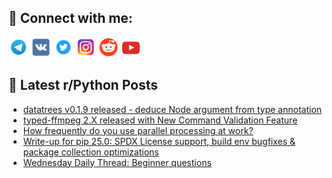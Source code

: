 ## 🔎 Connect with me:
[<img src="https://github.com/bullbesh/bullbesh/blob/main/images/Telegram.png" width="32" height="32" />](https://t.me/bullbesh)
[<img src="https://github.com/bullbesh/bullbesh/blob/main/images/VK.png" width="32" height="32" />](https://vk.com/bullbesh)
[<img src="https://github.com/bullbesh/bullbesh/blob/main/images/Twitter.png" width="32" height="32" />](https://twitter.com/bullbesh1)
[<img src="https://github.com/bullbesh/bullbesh/blob/main/images/Instagram.png" width="32" height="32" />](https://www.instagram.com/bullbesh)
[<img src="https://github.com/bullbesh/bullbesh/blob/main/images/Reddit.png" width="32" height="32" />](https://www.reddit.com/user/bullbesh)
[<img src="https://github.com/bullbesh/bullbesh/blob/main/images/YouTube.png" width="32" height="32" />](https://www.youtube.com/channel/UCtfjRs6uzgq5mfm8S06WTcg)

## 📕 Latest r/Python Posts
<!-- BLOG-POST-LIST:START -->
- [datatrees v0.1.9 released - deduce Node argument from type annotation](https://www.reddit.com/r/Python/comments/1ii37uj/datatrees_v019_released_deduce_node_argument_from/)
- [typed-ffmpeg 2.X released with New Command Validation Feature](https://www.reddit.com/r/Python/comments/1ii2tqh/typedffmpeg_2x_released_with_new_command/)
- [How frequently do you use parallel processing at work?](https://www.reddit.com/r/Python/comments/1ii1i6z/how_frequently_do_you_use_parallel_processing_at/)
- [Write-up for pip 25.0: SPDX License support, build env bugfixes &amp; package collection optimizations](https://www.reddit.com/r/Python/comments/1ii169g/writeup_for_pip_250_spdx_license_support_build/)
- [Wednesday Daily Thread: Beginner questions](https://www.reddit.com/r/Python/comments/1ihwk3k/wednesday_daily_thread_beginner_questions/)
<!-- BLOG-POST-LIST:END -->
